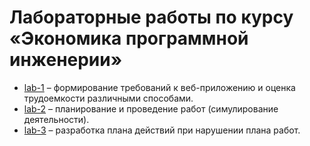 # Лабораторные работы по курсу «Экономика программной инженерии»

- [lab-1](./lab-1/docs) – формирование требований к веб-приложению и оценка трудоемкости различными способами.
- [lab-2](./lab-2/docs) – планирование и проведение работ (симулирование деятельности).
- [lab-3](./lab-3/docs) – разработка плана действий при нарушении плана работ.



